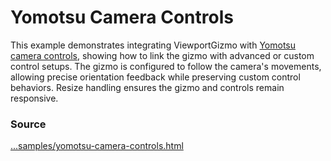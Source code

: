 # Yomotsu Camera Controls

<IframeContainer url="yomotsu-camera-controls.html" />

This example demonstrates integrating ViewportGizmo with [Yomotsu camera controls](https://github.com/yomotsu/camera-controls), showing how to link the gizmo with advanced or
custom control setups. The gizmo is configured to follow the camera's movements, allowing precise orientation feedback while preserving custom control behaviors. Resize handling ensures the gizmo and controls remain responsive.

### Source

[...samples/yomotsu-camera-controls.html](https://github.com/Fennec-hub/three-viewport-gizmo/blob/main/docs/public/samples/yomotsu-camera-controls.html)
